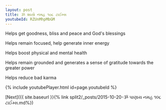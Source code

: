 ```yaml
---
layout: post
title: ૐ શાસ્ત્રે નમહ ૧૦૮ ટાઈમ્સ
youtubeId: RZUnMhpMbGM
---
```

 
 
Helps get goodness, bliss and peace and God's blessings
 
Helps remain focused, help generate inner energy 
 
Helps boost physical and mental health 
 
Helps remain grounded and generates a sense of gratitude towards the greater power 
 
Helps reduce bad karma
 
 
 
 


{% include youtubePlayer.html id=page.youtubeId %}
 
[Next]({{ site.baseurl }}{% link  split2/_posts/2015-10-20-ૐ પાણાય નમહ ૧૦૮ ટાઈમ્સ.md%})
 
